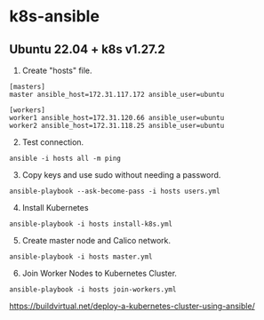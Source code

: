 # k8s-ansible
## Ubuntu 22.04 + k8s v1.27.2

1. Create "hosts" file.
```
[masters]
master ansible_host=172.31.117.172 ansible_user=ubuntu

[workers]
worker1 ansible_host=172.31.120.66 ansible_user=ubuntu
worker2 ansible_host=172.31.118.25 ansible_user=ubuntu
```

2. Test connection.
```
ansible -i hosts all -m ping
```

3. Copy keys and use sudo without needing a password.
```
ansible-playbook --ask-become-pass -i hosts users.yml
```

4. Install Kubernetes
```
ansible-playbook -i hosts install-k8s.yml
```

5. Create master node and Calico network.
```
ansible-playbook -i hosts master.yml
```

6. Join Worker Nodes to Kubernetes Cluster.
```
ansible-playbook -i hosts join-workers.yml
```


https://buildvirtual.net/deploy-a-kubernetes-cluster-using-ansible/
